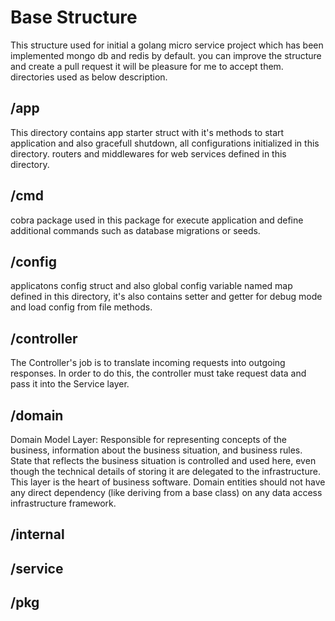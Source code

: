 # Base Structure
This structure used for initial a golang micro service project which has been implemented mongo db and redis by default. you can improve the structure and create a pull request it will be pleasure for me to accept them. directories used as below description.

## /app
This directory contains app starter struct with it's methods to start application and also gracefull shutdown, all configurations initialized in this directory. routers and middlewares for web services defined in this directory.

## /cmd
cobra package used in this package for execute application and define additional commands such as database migrations or seeds.

## /config
applicatons config struct and also global config variable named map defined in this directory, it's also contains setter and getter for debug mode and load config from file methods.

## /controller
The Controller's job is to translate incoming requests into outgoing responses. In order to do this, the controller must take request data and pass it into the Service layer. 

## /domain
Domain Model Layer: Responsible for representing concepts of the business, information about the business situation, and business rules. State that reflects the business situation is controlled and used here, even though the technical details of storing it are delegated to the infrastructure. This layer is the heart of business software. Domain entities should not have any direct dependency (like deriving from a base class) on any data access infrastructure framework.

## /internal

## /service

## /pkg
